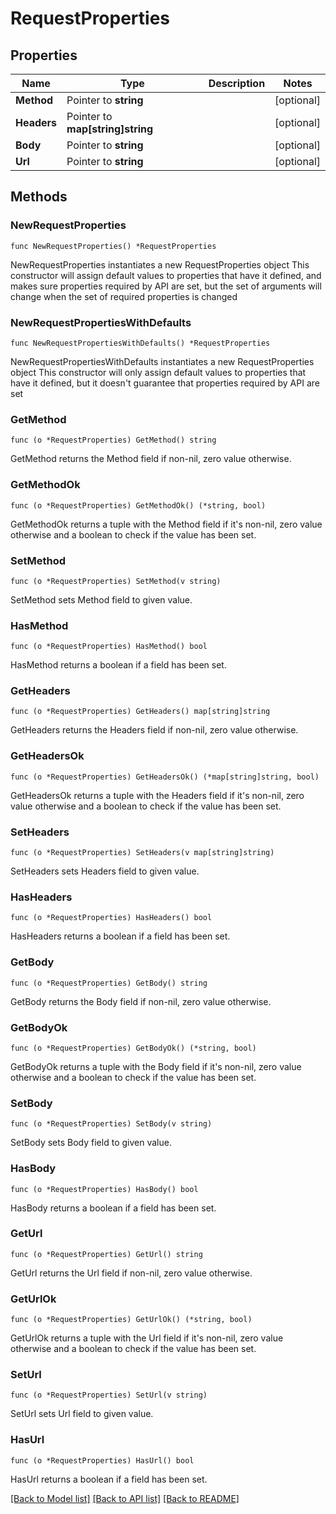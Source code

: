 # RequestProperties

## Properties

Name | Type | Description | Notes
------------ | ------------- | ------------- | -------------
**Method** | Pointer to **string** |  | [optional] 
**Headers** | Pointer to **map[string]string** |  | [optional] 
**Body** | Pointer to **string** |  | [optional] 
**Url** | Pointer to **string** |  | [optional] 

## Methods

### NewRequestProperties

`func NewRequestProperties() *RequestProperties`

NewRequestProperties instantiates a new RequestProperties object
This constructor will assign default values to properties that have it defined,
and makes sure properties required by API are set, but the set of arguments
will change when the set of required properties is changed

### NewRequestPropertiesWithDefaults

`func NewRequestPropertiesWithDefaults() *RequestProperties`

NewRequestPropertiesWithDefaults instantiates a new RequestProperties object
This constructor will only assign default values to properties that have it defined,
but it doesn't guarantee that properties required by API are set

### GetMethod

`func (o *RequestProperties) GetMethod() string`

GetMethod returns the Method field if non-nil, zero value otherwise.

### GetMethodOk

`func (o *RequestProperties) GetMethodOk() (*string, bool)`

GetMethodOk returns a tuple with the Method field if it's non-nil, zero value otherwise
and a boolean to check if the value has been set.

### SetMethod

`func (o *RequestProperties) SetMethod(v string)`

SetMethod sets Method field to given value.

### HasMethod

`func (o *RequestProperties) HasMethod() bool`

HasMethod returns a boolean if a field has been set.

### GetHeaders

`func (o *RequestProperties) GetHeaders() map[string]string`

GetHeaders returns the Headers field if non-nil, zero value otherwise.

### GetHeadersOk

`func (o *RequestProperties) GetHeadersOk() (*map[string]string, bool)`

GetHeadersOk returns a tuple with the Headers field if it's non-nil, zero value otherwise
and a boolean to check if the value has been set.

### SetHeaders

`func (o *RequestProperties) SetHeaders(v map[string]string)`

SetHeaders sets Headers field to given value.

### HasHeaders

`func (o *RequestProperties) HasHeaders() bool`

HasHeaders returns a boolean if a field has been set.

### GetBody

`func (o *RequestProperties) GetBody() string`

GetBody returns the Body field if non-nil, zero value otherwise.

### GetBodyOk

`func (o *RequestProperties) GetBodyOk() (*string, bool)`

GetBodyOk returns a tuple with the Body field if it's non-nil, zero value otherwise
and a boolean to check if the value has been set.

### SetBody

`func (o *RequestProperties) SetBody(v string)`

SetBody sets Body field to given value.

### HasBody

`func (o *RequestProperties) HasBody() bool`

HasBody returns a boolean if a field has been set.

### GetUrl

`func (o *RequestProperties) GetUrl() string`

GetUrl returns the Url field if non-nil, zero value otherwise.

### GetUrlOk

`func (o *RequestProperties) GetUrlOk() (*string, bool)`

GetUrlOk returns a tuple with the Url field if it's non-nil, zero value otherwise
and a boolean to check if the value has been set.

### SetUrl

`func (o *RequestProperties) SetUrl(v string)`

SetUrl sets Url field to given value.

### HasUrl

`func (o *RequestProperties) HasUrl() bool`

HasUrl returns a boolean if a field has been set.


[[Back to Model list]](../README.md#documentation-for-models) [[Back to API list]](../README.md#documentation-for-api-endpoints) [[Back to README]](../README.md)


